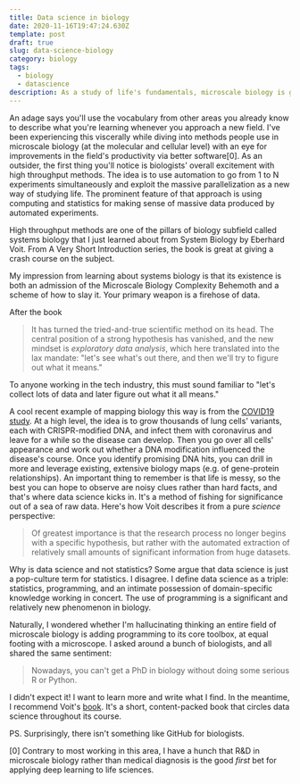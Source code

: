 ```yaml
---
title: Data science in biology
date: 2020-11-16T19:47:24.630Z
template: post
draft: true
slug: data-science-biology
category: biology
tags:
  - biology
  - datascience
description: As a study of life's fundamentals, microscale biology is going through a paradigm shift. Data science is at the center of it.
---
```


An adage says you'll use the vocabulary from other areas you already know to
describe what you're learning whenever you approach a new field. I've been
experiencing this viscerally while diving into methods people use in microscale
biology (at the molecular and cellular level) with an eye for improvements in
the field's productivity via better software[0]. As an outsider, the first thing
you'll notice is biologists' overall excitement with high throughput methods.
The idea is to use automation to go from 1 to N experiments simultaneously and
exploit the massive parallelization as a new way of studying life. The prominent
feature of that approach is using computing and statistics for making sense of
massive data produced by automated experiments.

High throughput methods are one of the pillars of biology subfield called
systems biology that I just learned about from System Biology by Eberhard Voit.
From A Very Short Introduction series, the book is great at giving a crash
course on the subject.

My impression from learning about systems biology is that its existence is both
an admission of the Microscale Biology Complexity Behemoth and a scheme of how
to slay it. Your primary weapon is a firehose of data.

After the book

> It has turned the tried-and-true scientific method on its head. The central
> position of a strong hypothesis has vanished, and the new mindset is
> _exploratory data analysis_, which here translated into the lax mandate:
> "let's see what's out there, and then we'll try to figure out what it means."

To anyone working in the tech industry, this must sound familiar to "let's
collect lots of data and later figure out what it all means."

A cool recent example of mapping biology this way is from the [COVID19
study](https://twitter.com/EricTopol/status/1320105387064918016). At a high
level, the idea is to grow thousands of lung cells' variants, each with
CRISPR-modified DNA, and infect them with coronavirus and leave for a while so
the disease can develop. Then you go over all cells' appearance and work out
whether a DNA modification influenced the disease's course. Once you identify
promising DNA hits, you can drill in more and leverage existing, extensive
biology maps (e.g. of gene-protein relationships). An important thing to
remember is that life is messy, so the best you can hope to observe are noisy
clues rather than hard facts, and that's where data science kicks in. It's a
method of fishing for significance out of a sea of raw data. Here's how Voit
describes it from a pure *science* perspective:

> Of greatest importance is that the research process no longer begins with a
> specific hypothesis, but rather with the automated extraction of relatively
> small amounts of significant information from huge datasets.

Why is data science and not statistics? Some argue that data science is just a
pop-culture term for statistics. I disagree. I define data science as a triple:
statistics, programming, and an intimate possession of domain-specific knowledge
working in concert. The use of programming is a significant and relatively new
phenomenon in biology.

Naturally, I wondered whether I'm hallucinating thinking an entire field of
microscale biology is adding programming to its core toolbox, at equal footing
with a microscope. I asked around a bunch of biologists, and all shared the same
sentiment:

> Nowadays, you can't get a PhD in biology without doing some serious R or
> Python.

I didn't expect it! I want to learn more and write what I find. In the meantime,
I recommend Voit's
[book](https://www.amazon.com/Systems-Biology-Short-Introduction-Introductions/dp/0198828373/).
It's a short, content-packed book that circles data science throughout its
course.

PS. Surprisingly, there isn't something like GitHub for biologists.

[0] Contrary to most working in this area, I have a hunch that R&D in microscale
biology rather than medical diagnosis is the good _first_ bet for applying deep
learning to life sciences.
